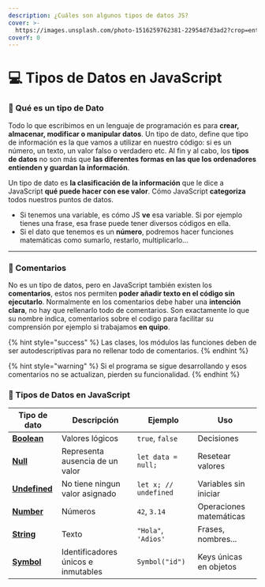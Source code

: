 ```yaml
---
description: ¿Cuáles son algunos tipos de datos JS?
cover: >-
  https://images.unsplash.com/photo-1516259762381-22954d7d3ad2?crop=entropy&cs=srgb&fm=jpg&ixid=M3wxOTcwMjR8MHwxfHNlYXJjaHw2fHxQcm9ncmFtYWNpb24lMjBqYXZhc2NyaXB0fGVufDB8fHx8MTc1NDczOTIxNHww&ixlib=rb-4.1.0&q=85
coverY: 0
---
```


# 💻 Tipos de Datos en JavaScript

### 🔎 Qué es un tipo de Dato

Todo lo que escribimos en un lenguaje de programación es para **crear, almacenar, modificar o manipular datos**. Un tipo de dato, define que tipo de información es la que vamos a utilizar en nuestro código: si es un número, un texto, un valor falso o verdadero etc. Al fin y al cabo, los **tipos de datos** no son más que **las diferentes formas en las que los ordenadores entienden y guardan la información**.

Un tipo de dato es **la clasificación de la información** que le dice a JavaScript **qué puede hacer con ese valor**. Cómo JavaScript **categoriza** todos nuestros puntos de datos.

* Si tenemos una variable, es cómo JS **ve** esa variable. Si por ejemplo tienes una frase, esa frase puede tener diversos códigos en ella.
* Si el dato que tenemos es un **número**, podremos hacer funciones matemáticas como sumarlo, restarlo, multiplicarlo...

***

### 💬 Comentarios&#x20;

No es un típo de datos, pero en JavaScript también existen los **comentarios**, estos nos permiten **poder añadir texto en el código sin ejecutarlo**. Normalmente en los comentarios debe haber una **intención clara**, no hay que rellenarlo todo de comentarios. Son exactamente lo que su nombre indica, comentarios sobre el codigo para facilitar su comprensión por ejemplo si trabajamos **en quipo**.

{% hint style="success" %}
Las clases, los módulos las funciones deben de ser autodescriptivas para no rellenar todo de comentarios.
{% endhint %}

{% hint style="warning" %}
Si el programa se sigue desarrollando y esos comentarios no se actualizan, pierden su funcionalidad.
{% endhint %}

### 📁 Tipos de Datos en JavaScript

| Tipo de dato                             | Descripción                         | Ejemplo               | Uso                     |
| ---------------------------------------- | ----------------------------------- | --------------------- | ----------------------- |
| [**Boolean**](boolean.md)                | Valores lógicos                     | `true`, `false`       | Decisiones              |
| [**Null**](null.md)                      | Representa ausencia de un valor     | `let data = null;`    | Resetear valores        |
| [**Undefined**](undefined.md)            | No tiene ningun valor asignado      | `let x; // undefined` | Variables sin iniciar   |
| [**Number**](number.md)                  | Números                             | `42`, `3.14`          | Operaciones matemáticas |
| [**String**](string-cadenas-de-texto.md) | Texto                               | `"Hola"`, `'Adios'`   | Frases, nombres...      |
| [**Symbol**](symbol.md)                  | Identificadores únicos e inmutables | `Symbol("id")`        | Keys únicas en objetos  |

